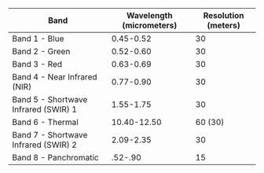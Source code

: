 | Band                                 | Wavelength (micrometers) | Resolution (meters) |
| ------------------------------------ | ------------------------ | ------------------- |
| Band 1 - Blue                        | 0.45-0.52                | 30                  |
| Band 2 - Green                       | 0.52-0.60                | 30                  |
| Band 3 - Red                         | 0.63-0.69                | 30                  |
| Band 4 - Near Infrared (NIR)         | 0.77-0.90                | 30                  |
| Band 5 - Shortwave Infrared (SWIR) 1 | 1.55-1.75                | 30                  |
| Band 6 - Thermal                     | 10.40-12.50              | 60 (30)             |
| Band 7 - Shortwave Infrared (SWIR) 2 | 2.09-2.35                | 30                  |
| Band 8 - Panchromatic                | .52-.90                  | 15                  |